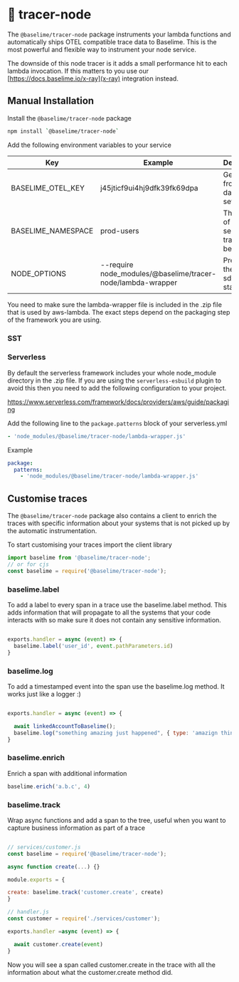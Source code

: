 # 🎸 tracer-node

The `@baselime/tracer-node` package instruments your lambda functions and automatically ships OTEL compatible trace data to Baselime. This is the most powerful and flexible way to instrument your node service.

The downside of this node tracer is it adds a small performance hit to each lambda invocation. If this matters to you use our [https://docs.baselime.io/x-ray](x-ray) integration instead.

## Manual Installation

Install the `@baselime/tracer-node` package

```bash
npm install `@baselime/tracer-node`
```

Add the following environment variables to your service

| Key | Example  | Description  |  
|---|---|---|
| BASELIME_OTEL_KEY  |  j45jticf9ui4hj9dfk39fk69dpa | Get this key from your dataset settings  |
|  BASELIME_NAMESPACE | prod-users | The name of the service the traces belong to  |
| NODE_OPTIONS  |  --require node_modules/@baselime/tracer-node/lambda-wrapper | Preloads the tracing sdk at startup |

You need to make sure the lambda-wrapper file is included in the .zip file that is used by aws-lambda. The exact steps depend on the packaging step of the framework you are using.


### SST


### Serverless

By default the serverless framework includes your whole node_module directory in the .zip file. If you are using the `serverless-esbuild` plugin to avoid this then you need to add the following configuration to your project.


https://www.serverless.com/framework/docs/providers/aws/guide/packaging

Add the following line to the `package.patterns` block of your serverless.yml

```yaml
- 'node_modules/@baselime/tracer-node/lambda-wrapper.js'
```

Example

```yaml
package:
  patterns:
    - 'node_modules/@baselime/tracer-node/lambda-wrapper.js'
```



## Customise traces

The `@baselime/tracer-node` package also contains a client to enrich the traces with specific information about your systems that is not picked up by the automatic instrumentation.

To start customising your traces import the client library 

```javascript
import baselime from '@baselime/tracer-node';
// or for cjs
const baselime = require('@baselime/tracer-node');
```

### baselime.label

To add a label to every span in a trace use the baselime.label method. This adds information that will propagate to all the systems that your code interacts with so make sure it does not contain any sensitive information.

```javascript

exports.handler = async (event) => {
  baselime.label('user_id', event.pathParameters.id)
}
```
### baselime.log

To add a timestamped event into the span use the baselime.log method. It works just like a logger :) 


```javascript

exports.handler = async (event) => {

  await linkedAccountToBaselime();
  baselime.log("something amazing just happened", { type: 'amazign thing', quantity: 42 });
}
```

### baselime.enrich

Enrich a span with additional information

```javascript
baselime.erich('a.b.c', 4)
```

### baselime.track

Wrap async functions and add a span to the tree, useful when you want to capture business information as part of a trace

```javascript

// services/customer.js
const baselime = require('@baselime/tracer-node');

async function create(...) {}

module.exports = {

create: baselime.track('customer.create', create)
}

// handler.js
const customer = require('./services/customer');

exports.handler =async (event) => {

  await customer.create(event)
}
```

Now you will see a span called customer.create in the trace with all the information about what the customer.create method did.



